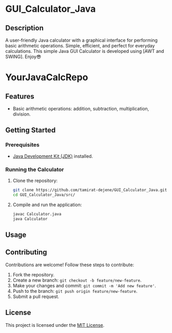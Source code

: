 # GUI_Calculator_Java

## Description
A user-friendly Java calculator with a graphical interface for performing basic arithmetic operations. Simple, efficient, and perfect for everyday calculations. 
This simple Java GUI Calculator is developed using [AWT and SWING]. Enjoy😎
# YourJavaCalcRepo


## Features
- Basic arithmetic operations: addition, subtraction, multiplication, division.

## Getting Started
### Prerequisites
- [Java Development Kit (JDK)](https://www.oracle.com/java/technologies/javase-downloads.html) installed.

### Running the Calculator
1. Clone the repository:
   ```bash
   git clone https://github.com/tamirat-dejene/GUI_Calculator_Java.git
   cd GUI_Calculator_Java/src/

2. Compile and run the application:
   ```bash
   javac Calculator.java
   java Calculator
   ```
   
## Usage


## Contributing
Contributions are welcome! Follow these steps to contribute:

1. Fork the repository.
2. Create a new branch: `git checkout -b feature/new-feature`.
3. Make your changes and commit: `git commit -m 'Add new feature'`.
4. Push to the branch: `git push origin feature/new-feature`.
5. Submit a pull request.

## License
This project is licensed under the [MIT License](LICENSE).

